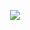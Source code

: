 <p align="center">
    <img src="https://github-readme-stats.vercel.app/api?username=sunyufei&show_icons=true&hide=issues" />
</p>
